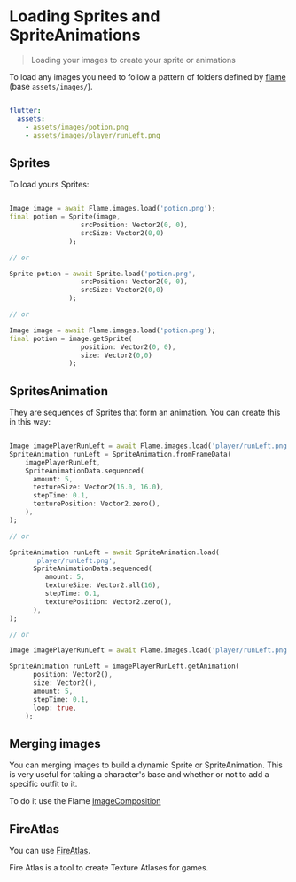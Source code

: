 # Loading Sprites and SpriteAnimations

> Loading your images to create your sprite or animations

To load any images you need to follow a pattern of folders defined by [flame](https://docs.flame-engine.org/main/flame/rendering/images.html) (base `assets/images/`).

```yaml

flutter:
  assets:
    - assets/images/potion.png
    - assets/images/player/runLeft.png
```

## Sprites

To load yours Sprites:

```dart

Image image = await Flame.images.load('potion.png');
final potion = Sprite(image,
                  srcPosition: Vector2(0, 0),
                  srcSize: Vector2(0,0)
               );

// or

Sprite potion = await Sprite.load('potion.png',
                  srcPosition: Vector2(0, 0),
                  srcSize: Vector2(0,0)
               );

// or 

Image image = await Flame.images.load('potion.png');
final potion = image.getSprite(
                  position: Vector2(0, 0),
                  size: Vector2(0,0)
               );

```

## SpritesAnimation

They are sequences of Sprites that form an animation. You can create this in this way:

```dart

Image imagePlayerRunLeft = await Flame.images.load('player/runLeft.png');
SpriteAnimation runLeft = SpriteAnimation.fromFrameData(
    imagePlayerRunLeft,
    SpriteAnimationData.sequenced(
      amount: 5,
      textureSize: Vector2(16.0, 16.0),
      stepTime: 0.1,
      texturePosition: Vector2.zero(),
    ),
);

// or

SpriteAnimation runLeft = await SpriteAnimation.load(
      'player/runLeft.png',
      SpriteAnimationData.sequenced(
         amount: 5,
         textureSize: Vector2.all(16),
         stepTime: 0.1,
         texturePosition: Vector2.zero(),
      ),
);

// or

Image imagePlayerRunLeft = await Flame.images.load('player/runLeft.png');

SpriteAnimation runLeft = imagePlayerRunLeft.getAnimation(
      position: Vector2(),
      size: Vector2(),
      amount: 5,
      stepTime: 0.1,
      loop: true,
    );

```


## Merging images

You can merging images to build a dynamic Sprite or SpriteAnimation.
This is very useful for taking a character's base and whether or not to add a specific outfit to it.

To do it use the Flame [ImageComposition](https://docs.flame-engine.org/1.0.0/images.html#imagecomposition)


## FireAtlas

You can use [FireAtlas](https://github.com/flame-engine/fire-atlas).

Fire Atlas is a tool to create Texture Atlases for games.